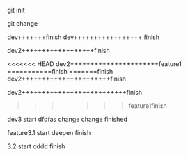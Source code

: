 git init

git change

dev+++++++finish
dev+++++++++++++++++  finish

dev2++++++++++++++++++finish

<<<<<<< HEAD
dev2++++++++++++++++++++++feature1   ===========finish
=======finish
dev2++++++++++++++++++++++finish

dev2++++++++++++++++++++++++++finish

> > > > > > > feature1finish

dev3 start dfdfas change change finished

feature3.1 start deepen finish

3.2 start dddd finish
